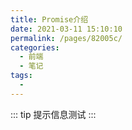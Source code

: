 ```yaml
---
title: Promise介绍
date: 2021-03-11 15:10:10
permalink: /pages/82005c/
categories:
  - 前端
  - 笔记
tags:
  - 
---
```

::: tip
提示信息测试
:::
